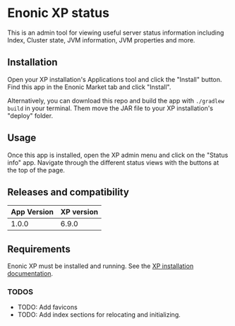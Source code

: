 # Enonic XP status

This is an admin tool for viewing useful server status information including
Index, Cluster state, JVM information, JVM properties and more.

## Installation

Open your XP installation's Applications tool and click the "Install" button.
Find this app in the Enonic Market tab and click "Install".

Alternatively, you can download this repo and build the app with `./gradlew build`
in your terminal. Them move the JAR file to your XP installation's "deploy" folder.

## Usage

Once this app is installed, open the XP admin menu and click on the "Status info" app.
Navigate through the different status views with the buttons at the top of the page.

## Releases and compatibility

| App Version   | XP version |
| ------------- | ---------- |
| 1.0.0 | 6.9.0 |


## Requirements

Enonic XP must be installed and running. See the
[XP installation documentation](http://xp.readthedocs.org/en/stable/getstarted/index.html).




### TODOS

* TODO: Add favicons
* TODO: Add index sections for relocating and initializing.
